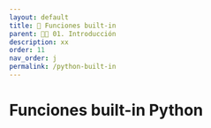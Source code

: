 ```yaml
---
layout: default
title: 📙 Funciones built-in
parent: 🕺🏻 01. Introducción
description: xx
order: 11
nav_order: j
permalink: /python-built-in
---
```


# Funciones built-in Python
